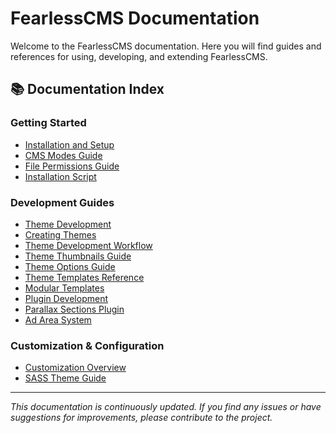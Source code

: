 # FearlessCMS Documentation

Welcome to the FearlessCMS documentation. Here you will find guides and references for using, developing, and extending FearlessCMS.

## 📚 Documentation Index

### Getting Started
- [Installation and Setup](gettingstarted)
- [CMS Modes Guide](cms-modes)
- [File Permissions Guide](file-permissions)
- [Installation Script](install)

### Development Guides
- [Theme Development](theme-development-index)
- [Creating Themes](creating-themes)
- [Theme Development Workflow](theme-development-workflow)
- [Theme Thumbnails Guide](theme-thumbnails-guide)
- [Theme Options Guide](theme-options-guide)
- [Theme Templates Reference](theme-templates-reference)
- [Modular Templates](modular-templates)
- [Plugin Development](plugin-development-guide)
- [Parallax Sections Plugin](parallax-plugin)
- [Ad Area System](ad-area-system)

### Customization & Configuration
- [Customization Overview](customization-overview)
- [SASS Theme Guide](sass-theme-guide)

---

*This documentation is continuously updated. If you find any issues or have suggestions for improvements, please contribute to the project.*

